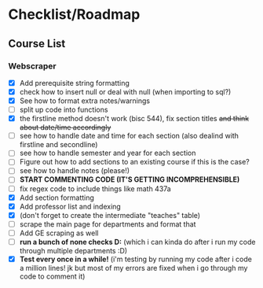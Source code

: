 
# Checklist/Roadmap

## Course List

### Webscraper

- [x] Add prerequisite string formatting
- [x] check how to insert null or deal with null (when importing to sql?)
- [x] See how to format extra notes/warnings
- [ ] split up code into functions
- [x] the firstline method doesn't work (bisc 544), fix section titles ~~and think about date/time accordingly~~
- [ ] see how to handle date and time for each section (also dealind with firstline and secondline)
- [ ] see how to handle semester and year for each section
- [ ] Figure out how to add sections to an existing course if this is the case?
- [ ] see how to handle notes (please!)
- [ ] **START COMMENTING CODE (IT'S GETTING INCOMPREHENSIBLE)**
- [ ] fix regex code to include things like math 437a
- [x] Add section formatting
- [x] Add professor list and indexing
- [x] (don't forget to create the intermediate "teaches" table)
- [ ] scrape the main page for departments and format that
- [ ] Add GE scraping as well
- [ ] **run a bunch of none checks D:** (which i can kinda do after i run my code through multiple departments :D)
- [x] **Test every once in a while!** (i'm testing by running my code after i code a million lines! jk but most of my errors are fixed when i go through my code to comment it)

